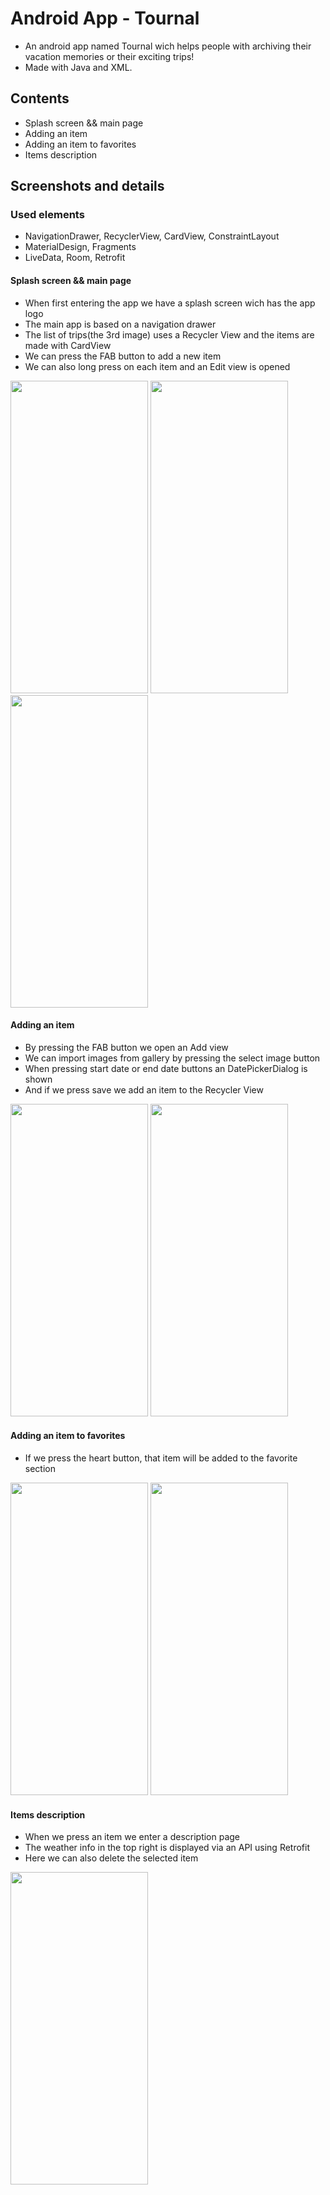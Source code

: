 # Android App - Tournal
 - An android app named Tournal wich helps people with archiving their vacation memories or their exciting trips!
 - Made with Java and XML.

## Contents
- Splash screen && main page
- Adding an item
- Adding an item to favorites
- Items description

## Screenshots and details

### Used elements
 - NavigationDrawer, RecyclerView, CardView, ConstraintLayout
 - MaterialDesign, Fragments
 - LiveData, Room, Retrofit

#### Splash screen && main page
- When first entering the app we have a splash screen wich has the app logo
- The main app is based on a navigation drawer
- The list of trips(the 3rd image) uses a Recycler View and the items are made with CardView
- We can press the FAB button to add a new item
- We can also long press on each item and an Edit view is opened
<p>
    <img src="https://i.imgur.com/oKsVRCu.png" width="220" height="500" />
    <img src="https://i.imgur.com/Iak1oPC.png" width="220" height="500" />
    <img src="https://i.imgur.com/H7HTXXx.png" width="220" height="500" />
</p> 

#### Adding an item
 - By pressing the FAB button we open an Add view
 - We can import images from gallery by pressing the select image button
 - When pressing start date or end date buttons an DatePickerDialog is shown
 - And if we press save we add an item to the Recycler View
<p>
    <img src="https://i.imgur.com/htvGqFG.png" width="220" height="500" />
    <img src="https://i.imgur.com/gh4TAyK.png" width="220" height="500" />
</p>

#### Adding an item to favorites
 - If we press the heart button, that item will be added to the favorite section
<p>
    <img src="https://i.imgur.com/hg4UC5A.png" width="220" height="500" />
    <img src="https://i.imgur.com/AXvuAvr.png" width="220" height="500" />
</p>

#### Items description
 - When we press an item we enter a description page
 - The weather info in the top right is displayed via an API using Retrofit
 - Here we can also delete the selected item
<p>
    <img src="https://i.imgur.com/4rObOEZ.png" width="220" height="500" />
</p>









